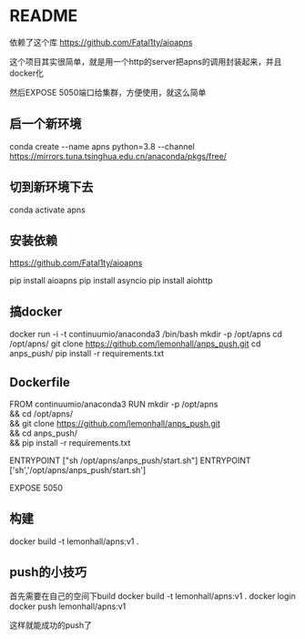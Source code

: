# README
依赖了这个库 https://github.com/Fatal1ty/aioapns

这个项目其实很简单，就是用一个http的server把apns的调用封装起来，并且docker化

然后EXPOSE 5050端口给集群，方便使用，就这么简单


## 启一个新环境
conda create --name apns python=3.8 --channel https://mirrors.tuna.tsinghua.edu.cn/anaconda/pkgs/free/

## 切到新环境下去
conda activate apns

## 安装依赖
https://github.com/Fatal1ty/aioapns

pip install aioapns
pip install asyncio
pip install aiohttp

## 搞docker
docker run -i -t continuumio/anaconda3 /bin/bash
mkdir -p /opt/apns
cd /opt/apns/
git clone https://github.com/lemonhall/anps_push.git
cd anps_push/
pip install -r requirements.txt


## Dockerfile

FROM continuumio/anaconda3
RUN mkdir -p /opt/apns \
    && cd /opt/apns/ \
    && git clone https://github.com/lemonhall/anps_push.git \
    && cd anps_push/ \
    && pip install -r requirements.txt

ENTRYPOINT ["sh /opt/apns/anps_push/start.sh"] 
ENTRYPOINT ['sh','/opt/apns/anps_push/start.sh']

EXPOSE 5050

## 构建
docker build -t lemonhall/apns:v1 .

## push的小技巧

首先需要在自己的空间下build
docker build -t lemonhall/apns:v1 .
docker login
docker push lemonhall/apns:v1

这样就能成功的push了

